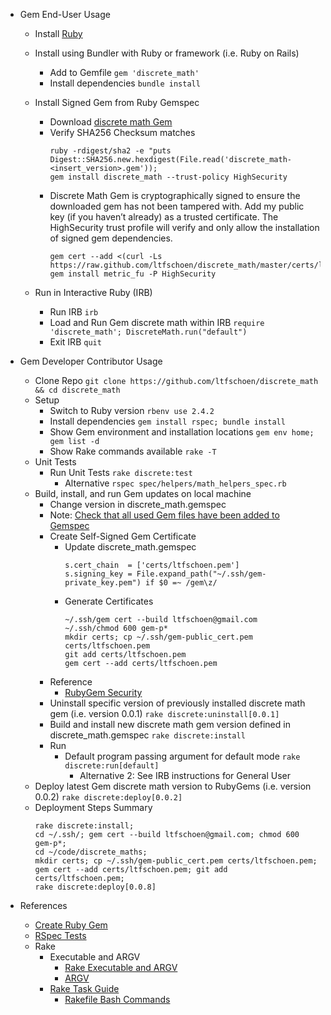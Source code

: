 * Gem End-User Usage
  * Install [Ruby](https://www.ruby-lang.org/en/documentation/installation/)
  * Install using Bundler with Ruby or framework (i.e. Ruby on Rails)
    * Add to Gemfile `gem 'discrete_math'`
    * Install dependencies `bundle install`
  * Install Signed Gem from Ruby Gemspec
    * Download [discrete math Gem](https://rubygems.org/gems/discrete_math)
    * Verify SHA256 Checksum matches
      ```
      ruby -rdigest/sha2 -e "puts Digest::SHA256.new.hexdigest(File.read('discrete_math-<insert_version>.gem'));
      gem install discrete_math --trust-policy HighSecurity
      ```
    * Discrete Math Gem is cryptographically signed to ensure the downloaded gem has not been tampered with. Add my public key (if you haven’t already) as a trusted certificate. The HighSecurity trust profile will verify and only allow the installation of signed gem dependencies.
      ```
      gem cert --add <(curl -Ls https://raw.github.com/ltfschoen/discrete_math/master/certs/ltfschoen.pem)
      gem install metric_fu -P HighSecurity
      ```

  * Run in Interactive Ruby (IRB)
    * Run IRB `irb`
    * Load and Run Gem discrete math within IRB `require 'discrete_math'; DiscreteMath.run("default")`
    * Exit IRB `quit`

* Gem Developer Contributor Usage
  * Clone Repo `git clone https://github.com/ltfschoen/discrete_math && cd discrete_math`
  * Setup
    * Switch to Ruby version `rbenv use 2.4.2`
    * Install dependencies `gem install rspec; bundle install`
    * Show Gem environment and installation locations `gem env home; gem list -d`
    * Show Rake commands available `rake -T`
  * Unit Tests
    * Run Unit Tests `rake discrete:test`
      * Alternative `rspec spec/helpers/math_helpers_spec.rb`
  * Build, install, and run Gem updates on local machine
    * Change version in discrete_math.gemspec
    * Note: [Check that all used Gem files have been added to Gemspec](http://guides.rubygems.org/specification-reference/#files)
    * Create Self-Signed Gem Certificate
      * Update discrete_math.gemspec
        ```
        s.cert_chain  = ['certs/ltfschoen.pem']
        s.signing_key = File.expand_path("~/.ssh/gem-private_key.pem") if $0 =~ /gem\z/
        ```
      * Generate Certificates
        ```
        ~/.ssh/gem cert --build ltfschoen@gmail.com
        ~/.ssh/chmod 600 gem-p*
        mkdir certs; cp ~/.ssh/gem-public_cert.pem certs/ltfschoen.pem
        git add certs/ltfschoen.pem
        gem cert --add certs/ltfschoen.pem
        ```
    * Reference
      * [RubyGem Security](http://guides.rubygems.org/security/)
    * Uninstall specific version of previously installed discrete math gem (i.e. version 0.0.1) `rake discrete:uninstall[0.0.1]`
    * Build and install new discrete math gem version defined in discrete_math.gemspec `rake discrete:install`
    * Run
      * Default program passing argument for default mode `rake discrete:run[default]`
        * Alternative 2: See IRB instructions for General User
  * Deploy latest Gem discrete math version to RubyGems (i.e. version 0.0.2) `rake discrete:deploy[0.0.2]`
  * Deployment Steps Summary
    ```
    rake discrete:install;
    cd ~/.ssh/; gem cert --build ltfschoen@gmail.com; chmod 600 gem-p*;
    cd ~/code/discrete_maths;
    mkdir certs; cp ~/.ssh/gem-public_cert.pem certs/ltfschoen.pem;
    gem cert --add certs/ltfschoen.pem; git add certs/ltfschoen.pem;
    rake discrete:deploy[0.0.8]
    ```

* References
  * [Create Ruby Gem](http://guides.rubygems.org/make-your-own-gem/)
  * [RSpec Tests](http://rspec.info/)
  * Rake
    * Executable and ARGV
      * [Rake Executable and ARGV](http://www.thegreatcodeadventure.com/argv-and-command-line-gems/)
      * [ARGV](https://github.com/rails/rails/blob/master/railties/lib/rails/commands.rb)
    * [Rake Task Guide](http://www.stuartellis.name/articles/rake/)
      * [Rakefile Bash Commands](https://stackoverflow.com/questions/9796028/execute-bash-commands-from-a-rakefile)
